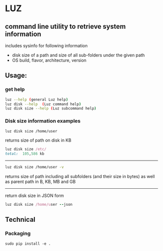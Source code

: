 # LUZ
## command line utility to retrieve system information

includes sysinfo for following information
- disk size of a path and size of all sub-folders under the given path
- OS build, flavor, architecture, version


## Usage:
### get help
```bash
luz --help (general Luz help)
luz disk --help  (Luz command help)
luz disk size --help (Luz subcommand help)
```

### Disk size information examples


```bash
luz disk size /home/user
```  
returns size of path on disk in KB

```ruby
luz disk size /etc/
total:  105,586 kb
```
----

```bash
luz disk size /home/user -v
```
returns size of path including all subfolders (and their size in bytes) as well as parent path in B, KB, MB and GB

----
return disk size in JSON form
```ruby
luz disk size /home/user --json
```

## Technical
### Packaging
``` sudo pip install -e . ```